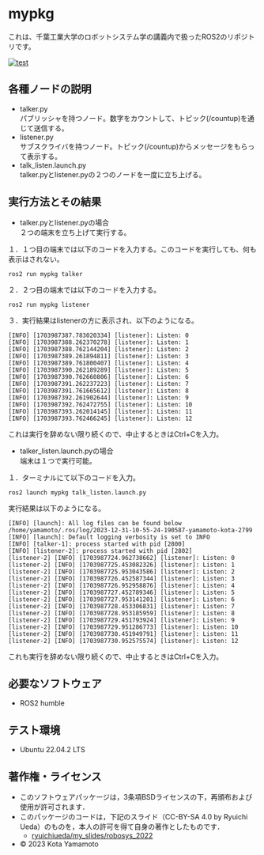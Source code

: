 # mypkg
これは、千葉工業大学のロボットシステム学の講義内で扱ったROS2のリポジトリです。

[![test](https://github.com/KotaYamamoto04/mypkg/actions/workflows/test.yml/badge.svg)](https://github.com/KotaYamamoto04/mypkg/actions/workflows/test.yml)

## 各種ノードの説明
* talker.py  
パブリッシャを持つノード。数字をカウントして、トピック(/countup)を通じて送信する。  
* listener.py  
サブスクライバを持つノード。トピック(/countup)からメッセージをもらって表示する。  
* talk_listen.launch.py  
talker.pyとlistener.pyの２つのノードを一度に立ち上げる。

## 実行方法とその結果
* talker.pyとlistener.pyの場合  
２つの端末を立ち上げて実行する。

１．１つ目の端末では以下のコードを入力する。このコードを実行しても、何も表示はされない。
```
ros2 run mypkg talker
```

２．２つ目の端末では以下のコードを入力する。
```
ros2 run mypkg listener
```


３．実行結果はlistenerの方に表示され、以下のようになる。
```
[INFO] [1703987387.783020334] [listener]: Listen: 0
[INFO] [1703987388.262370278] [listener]: Listen: 1
[INFO] [1703987388.762144204] [listener]: Listen: 2
[INFO] [1703987389.261894811] [listener]: Listen: 3
[INFO] [1703987389.761800407] [listener]: Listen: 4
[INFO] [1703987390.262189289] [listener]: Listen: 5
[INFO] [1703987390.762660806] [listener]: Listen: 6
[INFO] [1703987391.262237223] [listener]: Listen: 7
[INFO] [1703987391.761665612] [listener]: Listen: 8
[INFO] [1703987392.261902644] [listener]: Listen: 9
[INFO] [1703987392.762472755] [listener]: Listen: 10
[INFO] [1703987393.262014145] [listener]: Listen: 11
[INFO] [1703987393.762466245] [listener]: Listen: 12
```
これは実行を辞めない限り続くので、中止するときはCtrl+Cを入力。

* talker_listen.launch.pyの場合  
端末は１つで実行可能。


１．ターミナルにて以下のコードを入力。
```
ros2 launch mypkg talk_listen.launch.py
```

実行結果は以下のようになる。
```
[INFO] [launch]: All log files can be found below /home/yamamoto/.ros/log/2023-12-31-10-55-24-190587-yamamoto-kota-2799
[INFO] [launch]: Default logging verbosity is set to INFO
[INFO] [talker-1]: process started with pid [2800]
[INFO] [listener-2]: process started with pid [2802]
[listener-2] [INFO] [1703987724.962738662] [listener]: Listen: 0
[listener-2] [INFO] [1703987725.453082326] [listener]: Listen: 1
[listener-2] [INFO] [1703987725.953043586] [listener]: Listen: 2
[listener-2] [INFO] [1703987726.452587344] [listener]: Listen: 3
[listener-2] [INFO] [1703987726.952958876] [listener]: Listen: 4
[listener-2] [INFO] [1703987727.452789346] [listener]: Listen: 5
[listener-2] [INFO] [1703987727.953141201] [listener]: Listen: 6
[listener-2] [INFO] [1703987728.453306831] [listener]: Listen: 7
[listener-2] [INFO] [1703987728.953185959] [listener]: Listen: 8
[listener-2] [INFO] [1703987729.451793924] [listener]: Listen: 9
[listener-2] [INFO] [1703987729.951286773] [listener]: Listen: 10
[listener-2] [INFO] [1703987730.451949791] [listener]: Listen: 11
[listener-2] [INFO] [1703987730.952575574] [listener]: Listen: 12
```
これも実行を辞めない限り続くので、中止するときはCtrl+Cを入力。

## 必要なソフトウェア
* ROS2 humble

## テスト環境
* Ubuntu 22.04.2 LTS

## 著作権・ライセンス
 * このソフトウェアパッケージは，3条項BSDライセンスの下，再頒布および使用が許可されます． 
 * このパッケージのコードは，下記のスライド（CC-BY-SA 4.0 by Ryuichi Ueda）のものを，本人の許可を得て自身の著作としたものです．
      * [ryuichiueda/my_slides/robosys_2022](https://github.com/ryuichiueda/my_slides/tree/master/robosys_2022)
 * © 2023 Kota Yamamoto
